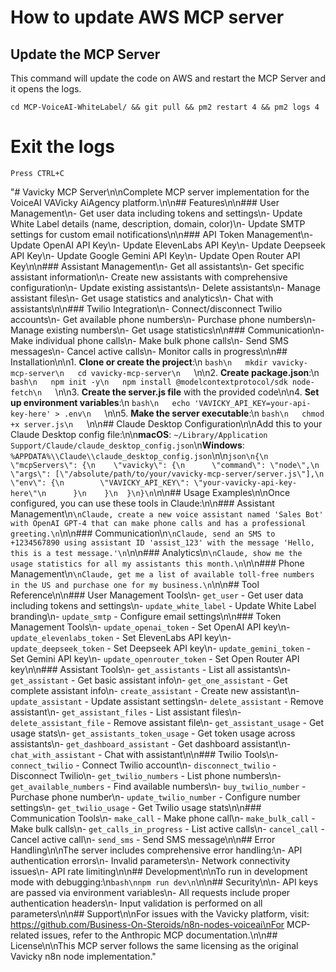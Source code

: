 # How to update AWS MCP server

## Update the MCP Server
This command will update the code on AWS and restart the MCP Server and it opens the logs.
```
cd MCP-VoiceAI-WhiteLabel/ && git pull && pm2 restart 4 && pm2 logs 4
```

# Exit the logs
```
Press CTRL+C
```


 "# Vavicky MCP Server\n\nComplete MCP server implementation for the VoiceAI VAVicky AiAgency platform.\n\n## Features\n\n### User Management\n- Get user data including tokens and settings\n- Update White Label details (name, description, domain, color)\n- Update SMTP settings for custom email notifications\n\n### API Token Management\n- Update OpenAI API Key\n- Update ElevenLabs API Key\n- Update Deepseek API Key\n- Update Google Gemini API Key\n- Update Open Router API Key\n\n### Assistant Management\n- Get all assistants\n- Get specific assistant information\n- Create new assistants with comprehensive configuration\n- Update existing assistants\n- Delete assistants\n- Manage assistant files\n- Get usage statistics and analytics\n- Chat with assistants\n\n### Twilio Integration\n- Connect/disconnect Twilio accounts\n- Get available phone numbers\n- Purchase phone numbers\n- Manage existing numbers\n- Get usage statistics\n\n### Communication\n- Make individual phone calls\n- Make bulk phone calls\n- Send SMS messages\n- Cancel active calls\n- Monitor calls in progress\n\n## Installation\n\n1. **Clone or create the project**:\n   ```bash\n   mkdir vavicky-mcp-server\n   cd vavicky-mcp-server\n   ```\n\n2. **Create package.json**:\n   ```bash\n   npm init -y\n   npm install @modelcontextprotocol/sdk node-fetch\n   ```\n\n3. **Create the server.js file** with the provided code\n\n4. **Set up environment variables**:\n   ```bash\n   echo 'VAVICKY_API_KEY=your-api-key-here' > .env\n   ```\n\n5. **Make the server executable**:\n   ```bash\n   chmod +x server.js\n   ```\n\n## Claude Desktop Configuration\n\nAdd this to your Claude Desktop config file:\n\n**macOS**: `~/Library/Application Support/Claude/claude_desktop_config.json`\n**Windows**: `%APPDATA%\\Claude\\claude_desktop_config.json`\n\n```json\n{\n  \"mcpServers\": {\n    \"vavicky\": {\n      \"command\": \"node\",\n      \"args\": [\"/absolute/path/to/your/vavicky-mcp-server/server.js\"],\n      \"env\": {\n        \"VAVICKY_API_KEY\": \"your-vavicky-api-key-here\"\n      }\n    }\n  }\n}\n```\n\n## Usage Examples\n\nOnce configured, you can use these tools in Claude:\n\n### Assistant Management\n```\nClaude, create a new voice assistant named 'Sales Bot' with OpenAI GPT-4 that can make phone calls and has a professional greeting.\n```\n\n### Communication\n```\nClaude, send an SMS to +1234567890 using assistant ID 'assist_123' with the message 'Hello, this is a test message.'\n```\n\n### Analytics\n```\nClaude, show me the usage statistics for all my assistants this month.\n```\n\n### Phone Management\n```\nClaude, get me a list of available toll-free numbers in the US and purchase one for my business.\n```\n\n## Tool Reference\n\n### User Management Tools\n- `get_user` - Get user data including tokens and settings\n- `update_white_label` - Update White Label branding\n- `update_smtp` - Configure email settings\n\n### Token Management Tools\n- `update_openai_token` - Set OpenAI API key\n- `update_elevenlabs_token` - Set ElevenLabs API key\n- `update_deepseek_token` - Set Deepseek API key\n- `update_gemini_token` - Set Gemini API key\n- `update_openrouter_token` - Set Open Router API key\n\n### Assistant Tools\n- `get_assistants` - List all assistants\n- `get_assistant` - Get basic assistant info\n- `get_one_assistant` - Get complete assistant info\n- `create_assistant` - Create new assistant\n- `update_assistant` - Update assistant settings\n- `delete_assistant` - Remove assistant\n- `get_assistant_files` - List assistant files\n- `delete_assistant_file` - Remove assistant file\n- `get_assistant_usage` - Get usage stats\n- `get_assistants_token_usage` - Get token usage across assistants\n- `get_dashboard_assistant` - Get dashboard assistant\n- `chat_with_assistant` - Chat with assistant\n\n### Twilio Tools\n- `connect_twilio` - Connect Twilio account\n- `disconnect_twilio` - Disconnect Twilio\n- `get_twilio_numbers` - List phone numbers\n- `get_available_numbers` - Find available numbers\n- `buy_twilio_number` - Purchase phone number\n- `update_twilio_number` - Configure number settings\n- `get_twilio_usage` - Get Twilio usage stats\n\n### Communication Tools\n- `make_call` - Make phone call\n- `make_bulk_call` - Make bulk calls\n- `get_calls_in_progress` - List active calls\n- `cancel_call` - Cancel active call\n- `send_sms` - Send SMS message\n\n## Error Handling\n\nThe server includes comprehensive error handling:\n- API authentication errors\n- Invalid parameters\n- Network connectivity issues\n- API rate limiting\n\n## Development\n\nTo run in development mode with debugging:\n```bash\nnpm run dev\n```\n\n## Security\n\n- API keys are passed via environment variables\n- All requests include proper authentication headers\n- Input validation is performed on all parameters\n\n## Support\n\nFor issues with the Vavicky platform, visit: https://github.com/Business-On-Steroids/n8n-nodes-voiceai\nFor MCP-related issues, refer to the Anthropic MCP documentation.\n\n## License\n\nThis MCP server follows the same licensing as the original Vavicky n8n node implementation."



